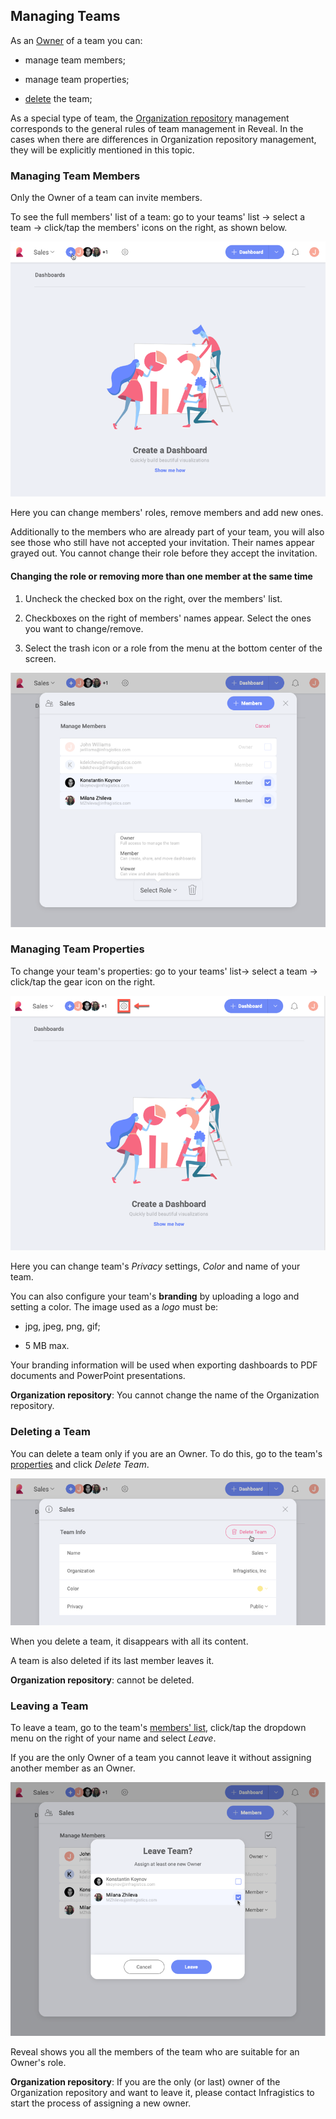 ## Managing Teams

As an [Owner](index.html#members-roles-permissions) of
a team you can:

  - manage team members;

  - manage team properties;

  - [delete](#delete-team) the team;

As a special type of team, the [Organization repository](index.html#organization-team) management
corresponds to the general rules of team management in Reveal. In the
cases when there are differences in Organization repository management,
they will be explicitly mentioned in this topic.

<a name='manage-team-members'></a>
### Managing Team Members

Only the Owner of a team can invite members.

To see the full members' list of a team: go to your teams' list → select a team → click/tap the members' icons
on the right, as shown below.

![manage team members menu](images/manage-team-members_all.png)

Here you can change members' roles, remove members and add new ones.

Additionally to the members who are already part of your team, you will
also see those who still have not accepted your invitation. Their names
appear grayed out. You cannot change their role before they accept the
invitation.

#### Changing the role or removing more than one member at the same time

1.  Uncheck the checked box on the right, over the members' list.

2.  Checkboxes on the right of members' names appear. Select the ones
    you want to change/remove.

3.  Select the trash icon or a role from the menu at the bottom center
    of the screen.

![select role menu at the bottom center in manage members](images/select-role-menu_all.png)

<a name='manage-team-properties'></a>
### Managing Team Properties

To change your team's properties: go to your teams'
list→ select a team → click/tap the gear icon on the
right.

![team settings managing menu](images/team-settings-managing_all.png)

Here you can change team's *Privacy* settings, *Color* and name of your
team.

You can also configure your team's **branding** by uploading a logo and
setting a color. The image used as a *logo* must be:

  - jpg, jpeg, png, gif;

  - 5 MB max.

Your branding information will be used when exporting dashboards to PDF
documents and PowerPoint presentations.

**Organization repository**: You cannot change the name of the
Organization repository.

<a name='delete-team'></a>
### Deleting a Team

You can delete a team only if you are an Owner. To do this, go to the
team's [properties](#manage-team-properties) and click *Delete Team*.

![delete team button](images/delete-team_all.png)

When you delete a team, it disappears with all its content.

A team is also deleted if its last member leaves it.

**Organization repository**: cannot be deleted.

### Leaving a Team

To leave a team, go to the team's [members' list](#manage-team-members),
click/tap the dropdown menu on the right of your name and select
*Leave*.

If you are the only Owner of a team you cannot leave it without
assigning another member as an Owner.

![leave team dialog to assign a new owner](images/owner-leaves-team_all.png)

Reveal shows you all the members of the team who are suitable for an
Owner's role.

**Organization repository**: If you are the only (or last) owner of the
Organization repository and want to leave it, please contact
Infragistics to start the process of assigning a new owner.
